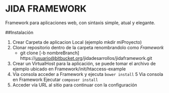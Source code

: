 # JIDA FRAMEWORK

Framework para aplicaciones web, con sintaxis simple, atual y elegante.


##Instalaci&oacute;n

1. Crear Carpeta de aplicacion Local (ejemplo mkdir miProyecto)
2. Clonar repositorio dentro de la carpeta renombrandolo como *Framework*
	+  git clone [-b nombreBranch] https://usuario@bitbucket.org/jidadesarrollos/jidaframework.git
3. Crear un VirtualHost para la aplicación, se puede tomar el archivo de ejemplo ubicado en
Framework/init/htaccess-example
4. Vía consola acceder a Framework y ejecuta `bower install`
5 Via consola en Framework Ejecutar	`composer install`
6. Acceder vía URL al sitio para continuar con la configuración